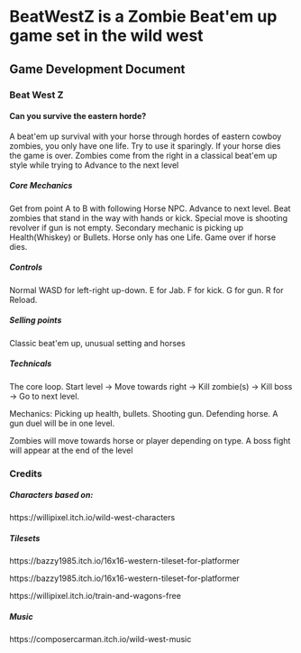 # BeatWestZ is a Zombie Beat'em up game set in the wild west

<body>
           <container>
                   <h2>
                         Game Development Document
                  </h2>
                  <h3>Beat West Z</h3>
                 <h4>Can you survive the eastern horde?</h4>
                 <p id="paragraf">A beat'em up survival with your horse through hordes of eastern cowboy zombies, you only have one life. Try to use it sparingly.
                 If your horse dies the game is over. Zombies come from the right in a classical beat'em up style while trying to Advance to the next level</p>
                 <h5>Core Mechanics</h5>
                  <p id="paragraf">Get from point A to B with following Horse NPC. Advance to next level. Beat zombies that stand in the way with hands or kick. Special move is
                 shooting revolver if gun is not empty. Secondary mechanic is picking up Health(Whiskey) or Bullets. Horse only has one Life. Game over if horse dies.
                  </p>
                <h5>Controls</h5>
               <p id="paragraf">Normal WASD for left-right up-down. E for Jab. F for kick. G for gun. R for Reload.</p>
                <h5>Selling points</h5>
                 <p id="paragraf">Classic beat'em up, unusual setting and horses</p>
                <h5>Technicals</h5>
                 <p id="paragraf">
                 The core loop. Start level -> Move towards right -> Kill zombie(s) -> Kill boss -> Go to next level.</p>
                 <p id="paragraf">Mechanics: Picking up health, bullets. Shooting gun. Defending horse. A gun duel will be in one level. </p>
                 <p id="paragraf">Zombies will move towards horse or player depending on type. A boss fight will appear at the end of the level </p>
           </container>
           <container>
                      <h3>Credits</h3>
                      <h5>Characters based on:</h5>
                      <p> https://willipixel.itch.io/wild-west-characters</p>
                      <h5>Tilesets</h5>
                      <p> https://bazzy1985.itch.io/16x16-western-tileset-for-platformer</p>
                      <p>https://bazzy1985.itch.io/16x16-western-tileset-for-platformer</p>
                      <p>https://willipixel.itch.io/train-and-wagons-free</p>
                      <h5>Music</h5>
                      <p>https://composercarman.itch.io/wild-west-music</p>
           </container>
  </body>
  

